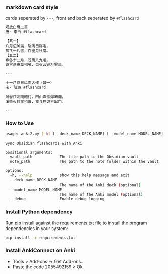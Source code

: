 ### markdown card style

cards seperated by `---`, front and back seperated by `#flashcard`

```markdown
观放白鹰二首 
唐⋅ 李白 #flashcard 

【其一】 
八月边风高，胡鹰白锦毛。 
孤飞一片雪，百里见秋毫。 
【其二】 
寒冬十二月，苍鹰八九毛。 
寄言燕雀莫相啅，自有云霄万里高。

---

十一月四日风雨大作（其一）
宋⋅ 陆游 #flashcard 

风卷江湖雨暗村，四山声作海涛翻。 
溪柴火软蛮毡暖，我与狸奴不出门。

---
```

### How to Use

```bash
usage: anki2.py [-h] [--deck_name DECK_NAME] [--model_name MODEL_NAME] [--debug] vault_path note_path

Sync Obsidian flashcards with Anki

positional arguments:
  vault_path            The file path to the Obsidian vault
  note_path             The path to the note folder within the vault

options:
  -h, --help            show this help message and exit
  --deck_name DECK_NAME
                        The name of the Anki deck (optional)
  --model_name MODEL_NAME
                        The name of the Anki model (optional)
  --debug               Enable debug logging
```

### Install Python dependency

Run pip install against the requirements.txt file to install the program dependencies in your system:

```bash
pip install -r requirements.txt
```

### Install AnkiConnect on Anki

- Tools > Add-ons -> Get Add-ons...
- Paste the code 2055492159 > Ok

